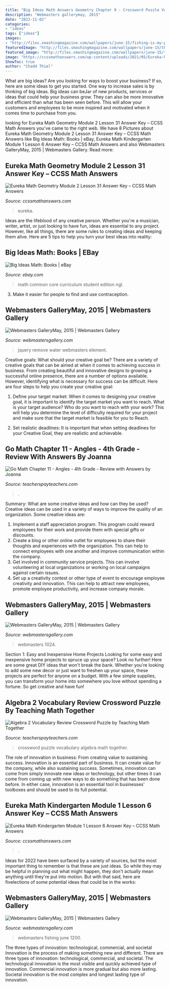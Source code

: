 ```yaml
---
title: "Big Ideas Math Answers Geometry Chapter 9 - Crossword Puzzle Vocabulary Algebra Math Together"
description: "Webmasters gallerymay, 2015"
date: "2022-11-02"
categories:
- "ideas"
tags: ["ideas"]
images:
- "http://files.smashingmagazine.com/wallpapers/june-15/fishing-is-my-passion/cal/june-15-fishing-is-my-passion-cal-1600x1200.jpg"
featuredImage: "http://files.smashingmagazine.com/wallpapers/june-15/the-amazing-water-park/nocal/june-15-the-amazing-water-park-nocal-1024x768.jpg"
featured_image: "http://files.smashingmagazine.com/wallpapers/june-15/the-amazing-water-park/nocal/june-15-the-amazing-water-park-nocal-1024x768.jpg"
image: "https://ccssmathanswers.com/wp-content/uploads/2021/05/Eureka-Math-Geometry-Module-2-Lesson-31-Example-Answer-Key-2.png"
ShowToc: true
author: "Chadd Thiel"
---
```



What are big ideas?
Are you looking for ways to boost your business? If so, here are some ideas to get you started. 
One way to increase sales is by thinking of big ideas. Big ideas can beJar of new products, services or ideas that could help your business grow. They can also be more innovative and efficient than what has been seen before. This will allow your customers and employees to be more inspired and motivated when it comes time to purchase from you.

	

		
looking for Eureka Math Geometry Module 2 Lesson 31 Answer Key – CCSS Math Answers you've came to the right web. We have 8 Pictures about Eureka Math Geometry Module 2 Lesson 31 Answer Key – CCSS Math Answers like Big Ideas Math: Books | eBay, Eureka Math Kindergarten Module 1 Lesson 6 Answer Key – CCSS Math Answers and also Webmasters GalleryMay, 2015 | Webmasters Gallery. Read more:
		
    
## Eureka Math Geometry Module 2 Lesson 31 Answer Key – CCSS Math Answers

<img loading=lazy src="https://ccssmathanswers.com/wp-content/uploads/2021/05/Eureka-Math-Geometry-Module-2-Lesson-31-Example-Answer-Key-2.png" onerror="this.onerror=null;this.src='https://tse4.mm.bing.net/th?id=OIP.t-8trkD-ngqrHKYL6JZgtgAAAA&amp;pid=15.1';" alt="Eureka Math Geometry Module 2 Lesson 31 Answer Key – CCSS Math Answers">

_Source: ccssmathanswers.com_

>eureka. 

	

Ideas are the lifeblood of any creative person. Whether you're a musician, writer, artist, or just looking to have fun, ideas are essential to any project. However, like all things, there are some rules to creating ideas and keeping them alive. Here are 5 tips to help you turn your best ideas into reality:

    
## Big Ideas Math: Books | EBay

<img loading=lazy src="http://i.ebayimg.com/00/s/NTAwWDMzOA==/z/C5sAAOxyVLNS-owX/$_3.JPG?set_id=2" onerror="this.onerror=null;this.src='https://tse1.mm.bing.net/th?id=OIP.V7DonsBSydRci-YaF-k4TwAAAA&amp;pid=15.1';" alt="Big Ideas Math: Books | eBay">

_Source: ebay.com_

>math common core curriculum student edition ngl. 

	

3. Make it easier for people to find and use contraception.

    
## Webmasters GalleryMay, 2015 | Webmasters Gallery

<img loading=lazy src="http://files.smashingmagazine.com/wallpapers/june-15/strawberry-fields/cal/june-15-strawberry-fields-cal-1280x1024.jpg" onerror="this.onerror=null;this.src='https://tse2.mm.bing.net/th?id=OIP.qo492fr_8KFxzOcWF87ppgHaF7&amp;pid=15.1';" alt="Webmasters GalleryMay, 2015 | Webmasters Gallery">

_Source: webmastersgallery.com_

>jquery remove water webmasters element. 

	

Creative goals: What should your creative goal be?
There are a variety of creative goals that can be aimed at when it comes to achieving success in business. From creating beautiful and innovative designs to growing a successful online presence, there are a number of options available. However, identifying what is necessary for success can be difficult. Here are four steps to help you create your creative goal:
1. Define your target market: When it comes to designing your creative goal, it is important to identify the target market you want to reach. What is your target audience? Who do you want to reach with your work? This will help you determine the level of difficulty required for your project and make sure that the target market is feasible for you to Reach.

2. Set realistic deadlines: It is important that when setting deadlines for your Creative Goal, they are realistic and achievable.

    
## Go Math Chapter 11 - Angles - 4th Grade - Review With Answers By Joanna

<img loading=lazy src="https://ecdn.teacherspayteachers.com/thumbitem/Go-Math-Chapter-11-Angles-4th-Grade-Review-with-Answers-1799769-1521566750/original-1799769-2.jpg" onerror="this.onerror=null;this.src='https://tse2.mm.bing.net/th?id=OIP.Xq-Ts5jPnWoyOWwRW2kvnQAAAA&amp;pid=15.1';" alt="Go Math Chapter 11 - Angles - 4th Grade - Review with Answers by Joanna">

_Source: teacherspayteachers.com_

>. 

	

Summary: What are some creative ideas and how can they be used?
Creative ideas can be used in a variety of ways to improve the quality of an organization. Some creative ideas are:
1. Implement a staff appreciation program. This program could reward employees for their work and provide them with special gifts or discounts.
2. Create a blog or other online outlet for employees to share their thoughts and experiences with the organization. This can help to connect employees with one another and improve communication within the company.
3. Get involved in community service projects. This can involve volunteering at local organizations or working on local campaigns against certain issues.
4. Set up a creativity contest or other type of event to encourage employee creativity and innovation. This can help to attract new employees, promote employee productivity, and increase company morale.

    
## Webmasters GalleryMay, 2015 | Webmasters Gallery

<img loading=lazy src="http://files.smashingmagazine.com/wallpapers/june-15/the-amazing-water-park/nocal/june-15-the-amazing-water-park-nocal-1024x768.jpg" onerror="this.onerror=null;this.src='https://tse3.mm.bing.net/th?id=OIP.HEtKw9SAJXUxezvGFvdLcQHaFj&amp;pid=15.1';" alt="Webmasters GalleryMay, 2015 | Webmasters Gallery">

_Source: webmastersgallery.com_

>webmasters 1024. 

	

Section 1: Easy and Inexpensive Home Projects
Looking for some easy and inexpensive home projects to spruce up your space? Look no further! Here are some great DIY ideas that won't break the bank.
Whether you're looking to add some new decor or just want to freshen up your space, these projects are perfect for anyone on a budget. With a few simple supplies, you can transform your home into somewhere you love without spending a fortune. So get creative and have fun!

    
## Algebra 2 Vocabulary Review Crossword Puzzle By Teaching Math Together

<img loading=lazy src="https://ecdn.teacherspayteachers.com/thumbitem/Algebra-2-Vocabulary-Review-Crossword-Puzzle-2722241-1551051195/original-2722241-1.jpg" onerror="this.onerror=null;this.src='https://tse3.mm.bing.net/th?id=OIP.ix4SP-KNirywLBIHhqj9PgAAAA&amp;pid=15.1';" alt="Algebra 2 Vocabulary Review Crossword Puzzle by Teaching Math Together">

_Source: teacherspayteachers.com_

>crossword puzzle vocabulary algebra math together. 

	

The role of innovation in business: From creating value to sustaining success.
Innovation is an essential part of business. It can create value for the company, while also sustaining success. Sometimes, innovation can come from simply innovate new ideas or technology, but other times it can come from coming up with new ways to do something that has been done before. In either case, innovation is an essential tool in businesses’ toolboxes and should be used to its full potential.

    
## Eureka Math Kindergarten Module 1 Lesson 6 Answer Key – CCSS Math Answers

<img loading=lazy src="https://ccssmathanswers.com/wp-content/uploads/2021/03/Eureka-Math-Kindergarten-Module-1-Lesson-6-Problem-Set-Answer-Key-1-266x300.png" onerror="this.onerror=null;this.src='https://tse4.mm.bing.net/th?id=OIP.TIUNEhd5a8HE_TiwCHVvlwAAAA&amp;pid=15.1';" alt="Eureka Math Kindergarten Module 1 Lesson 6 Answer Key – CCSS Math Answers">

_Source: ccssmathanswers.com_

>. 

	

Ideas for 2022 have been surfaced by a variety of sources, but the most important thing to remember is that these are just ideas. So while they may be helpful in planning out what might happen, they don't actually mean anything until they're put into motion. But with that said, here are fivelections of some potential ideas that could be in the works: 

    
## Webmasters GalleryMay, 2015 | Webmasters Gallery

<img loading=lazy src="http://files.smashingmagazine.com/wallpapers/june-15/fishing-is-my-passion/cal/june-15-fishing-is-my-passion-cal-1600x1200.jpg" onerror="this.onerror=null;this.src='https://tse2.mm.bing.net/th?id=OIP.DVqsojfqbsft-CRyWuVP2QHaFj&amp;pid=15.1';" alt="Webmasters GalleryMay, 2015 | Webmasters Gallery">

_Source: webmastersgallery.com_

>webmasters fishing june 1200. 

	

The three types of innovation: technological, commercial, and societal
Innovation is the process of making something new and different. There are three types of innovation: technological, commercial, and societal. The technological innovation is the most visible and quickly achieved type of innovation. Commercial innovation is more gradual but also more lasting. Societal innovation is the most complex and longest lasting type of innovation.

